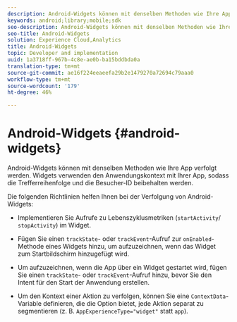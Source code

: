 ```yaml
---
description: Android-Widgets können mit denselben Methoden wie Ihre App verfolgt werden. Widgets verwenden den Anwendungskontext mit Ihrer App, sodass die Trefferreihenfolge und die Besucher-ID beibehalten werden.
keywords: android;library;mobile;sdk
seo-description: Android-Widgets können mit denselben Methoden wie Ihre App verfolgt werden. Widgets verwenden den Anwendungskontext mit Ihrer App, sodass die Trefferreihenfolge und die Besucher-ID beibehalten werden.
seo-title: Android-Widgets
solution: Experience Cloud,Analytics
title: Android-Widgets
topic: Developer and implementation
uuid: 1a3718ff-967b-4c8e-ae0b-ba15bddbda0a
translation-type: tm+mt
source-git-commit: ae16f224eeaeefa29b2e1479270a72694c79aaa0
workflow-type: tm+mt
source-wordcount: '179'
ht-degree: 46%

---
```



# Android-Widgets {#android-widgets}

Android-Widgets können mit denselben Methoden wie Ihre App verfolgt werden. Widgets verwenden den Anwendungskontext mit Ihrer App, sodass die Trefferreihenfolge und die Besucher-ID beibehalten werden.

Die folgenden Richtlinien helfen Ihnen bei der Verfolgung von Android-Widgets:

* Implementieren Sie Aufrufe zu Lebenszyklusmetriken (`startActivity`/ `stopActivity`) im Widget.

* Fügen Sie einen `trackState`- oder `trackEvent`-Aufruf zur `onEnabled`-Methode eines Widgets hinzu, um aufzuzeichnen, wenn das Widget zum Startbildschirm hinzugefügt wird.

* Um aufzuzeichnen, wenn die App über ein Widget gestartet wird, fügen Sie einen `trackState`- oder `trackEvent`-Aufruf hinzu, bevor Sie den Intent für den Start der Anwendung erstellen.

* Um den Kontext einer Aktion zu verfolgen, können Sie eine `ContextData`-Variable definieren, die die Option bietet, jede Aktion separat zu segmentieren (z. B. `AppExperienceType="widget"` statt `app`).


